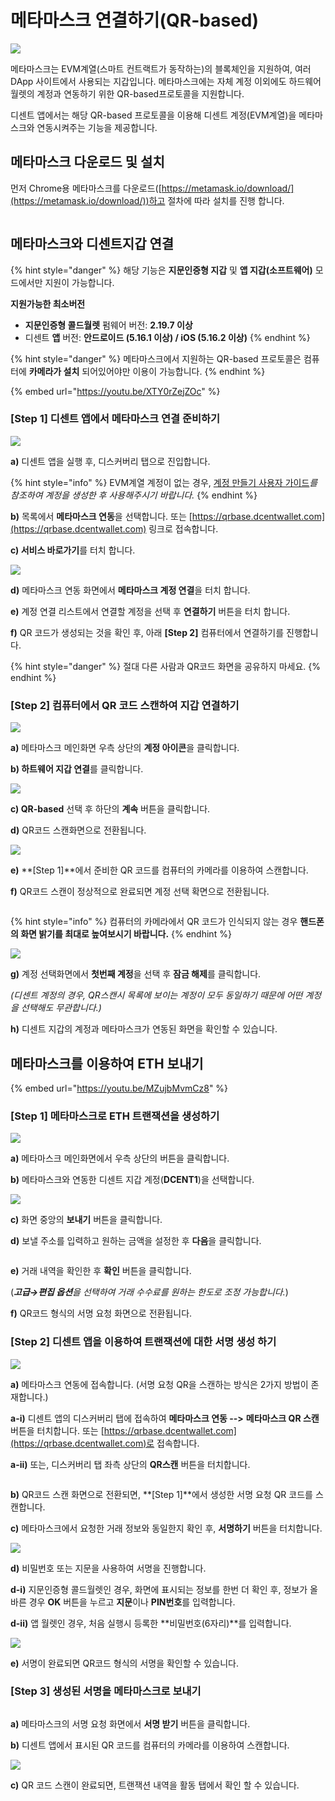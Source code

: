 # 메타마스크 연결하기(QR-based)



![](<../.gitbook/assets/image (242).png>)

메타마스크는 EVM계열(스마트 컨트랙트가 동작하는)의 블록체인을 지원하여, 여러 DApp 사이트에서 사용되는 지갑입니다. 메타마스크에는 자체 계정 이외에도 하드웨어 월렛의 계정과 연동하기 위한 QR-based프로토콜을 지원합니다.

디센트 앱에서는 해당 QR-based 프로토콜을 이용해 디센트 계정(EVM계열)을 메타마스크와 연동시켜주는 기능을 제공합니다.

## 메타마스크 다운로드 및 설치 <a href="#download-and-install-metamask" id="download-and-install-metamask"></a>

먼저 Chrome용 메타마스크를 다운로드([https://metamask.io/download/](https://metamask.io/download/))하고 절차에 따라 설치를 진행 합니다.

<img src="../.gitbook/assets/image (248).png" alt="" data-size="original">

## 메타마스크와 디센트지갑 연결 <a href="#how-to-connect-dcent-wallet-with-metamask" id="how-to-connect-dcent-wallet-with-metamask"></a>

{% hint style="danger" %}
해당 기능은 **지문인증형 지갑** 및 **앱 지갑(소프트웨어)** 모드에서만 지원이 가능합니다.&#x20;

**지원가능한 최소버전**

* **지문인증형 콜드월렛** 펌웨어 버전: **2.19.7 이상**
* 디센트 **앱** 버전: **안드로이드 (5.16.1 이상) / iOS (5.16.2 이상)**
{% endhint %}

{% hint style="danger" %}
메타마스크에서 지원하는 QR-based 프로토콜은 컴퓨터에 **카메라가 설치** 되어있어야만 이용이 가능합니다.
{% endhint %}

{% embed url="https://youtu.be/XTY0rZejZOc" %}

### \[Step 1] 디센트 앱에서 메타마스크 연결 준비하기 <a href="#step-1-preparing-to-connect-the-metamask-in-the-dcent-app" id="step-1-preparing-to-connect-the-metamask-in-the-dcent-app"></a>

![](<../.gitbook/assets/image (256).png>)

**a)** 디센트 앱을 실행 후, 디스커버리 탭으로 진입합니다.&#x20;

{% hint style="info" %}
EVM계열 계정이 없는 경우, [계정 만들기 사용자 가이드](https://userguide.dcentwallet.com/v/kr/mobile-app/create-account)_를 참조하여 계정을 생성한 후 사용해주시기 바랍니다._
{% endhint %}

**b)** 목록에서 **메타마스크 연동**을 선택합니다. 또는 [https://qrbase.dcentwallet.com](https://qrbase.dcentwallet.com) 링크로 접속합니다.

**c) 서비스 바로가기**를 터치 합니다.

![](<../.gitbook/assets/image (253).png>)



**d)** 메타마스크 연동 화면에서 **메타마스크 계정 연결**을 터치 합니다.

**e)** 계정 연결 리스트에서 연결할 계정을 선택 후 **연결하기** 버튼을 터치 합니다.

**f)** QR 코드가 생성되는 것을 확인 후, 아래 **\[Step 2]** 컴퓨터에서 연결하기를 진행합니다.

{% hint style="danger" %}
절대 다른 사람과 QR코드 화면을 공유하지 마세요.
{% endhint %}

### \[Step 2] 컴퓨터에서 QR 코드 스캔하여 지갑 연결하기 <a href="#step-2-connect-the-dcent-wallet-by-scanning-the-qr-code-on-your-computer" id="step-2-connect-the-dcent-wallet-by-scanning-the-qr-code-on-your-computer"></a>

![](<../.gitbook/assets/image (246).png>)

**a)** 메타마스크 메인화면 우측 상단의 **계정 아이콘**을 클릭합니다.

**b) 하트웨어 지갑 연결**를 클릭합니다.

![](<../.gitbook/assets/image (259).png>)

**c) QR-based** 선택 후 하단의 **계속** 버튼을 클릭합니다.

**d)** QR코드 스캔화면으로 전환됩니다.

![](<../.gitbook/assets/image (258).png>)

**e)** **\[Step 1]**에서 준비한 QR 코드를 컴퓨터의 카메라를 이용하여 스캔합니다.

**f)** QR코드 스캔이 정상적으로 완료되면 계정 선택 확면으로 전환됩니다.

<figure><img src="../.gitbook/assets/그림5.png" alt=""><figcaption></figcaption></figure>

{% hint style="info" %}
컴퓨터의 카메라에서 QR 코드가 인식되지 않는 경우 **핸드폰의 화면 밝기를 최대로 높여보시기 바랍니다.**&#x20;
{% endhint %}



![](<../.gitbook/assets/image (247).png>)

**g)** 계정 선택화면에서 **첫번째 계정**을 선택 후 **잠금 해제**를 클릭합니다.

_(디센트 계정의 경우, QR스캔시 목록에 보이는 계정이 모두 동일하기 때문에 어떤 계정을 선택해도 무관합니다.)_

**h)** 디센트 지갑의 계정과 메타마스크가 연동된 화면을 확인할 수 있습니다.

## 메타마스크를 이용하여 ETH 보내기 <a href="#example-send-eth-ropsten-test-net-using-metamask" id="example-send-eth-ropsten-test-net-using-metamask"></a>

{% embed url="https://youtu.be/MZujbMvmCz8" %}

### **\[Step 1] 메타마스크로 ETH 트랜잭션을 생성하기** <a href="#step-1-create-eth-transaction-with-metamask" id="step-1-create-eth-transaction-with-metamask"></a>

![](<../.gitbook/assets/image (254).png>)

**a)** 메타마스크 메인화면에서 우측 상단의 버튼을 클릭합니다.

**b)** 메타마스크와 연동한 디센트 지갑 계정(**DCENT1**)을 선택합니다.

![](<../.gitbook/assets/그림5 (3).png>)

**c)** 화면 중앙의 **보내기** 버튼을 클릭합니다.

**d)** 보낼 주소를 입력하고 원하는 금액을 설정한 후 **다음**을 클릭합니다.

<figure><img src="../.gitbook/assets/그림1.png" alt=""><figcaption></figcaption></figure>

**e)** 거래 내역을 확인한 후 **확인** 버튼을 클릭합니다.

(_**고급→편집 옵션**을 선택하여 거래 수수료를 원하는 한도로 조정 가능합니다._)

**f)** QR코드 형식의 서명 요청 화면으로 전환됩니다.

### \[Step 2] 디센트 앱을 이용하여 트랜잭션에 대한 서명 생성 하기 <a href="#step-2-create-a-signature-for-the-transaction-using-the-dcent-app" id="step-2-create-a-signature-for-the-transaction-using-the-dcent-app"></a>

![](<../.gitbook/assets/image (245).png>)

**a)** 메타마스크 연동에 접속합니다. (서명 요청 QR을 스캔하는 방식은 2가지 방법이 존재합니다.)

**a-i)** 디센트 앱의 디스커버리 탭에 접속하여 **메타마스크 연동 -->** **메타마스크 QR 스캔** 버튼을 터치합니다. 또는 [https://qrbase.dcentwallet.com](https://qrbase.dcentwallet.com)로 접속합니다.

**a-ii)** 또는, 디스커버리 탭 좌측 상단의 **QR스캔** 버튼을 터치합니다.

<figure><img src="../.gitbook/assets/그림2 (1).png" alt=""><figcaption></figcaption></figure>

**b)** QR코드 스캔 화면으로 전환되면, **\[Step 1]**에서 생성한 서명 요청 QR 코드를 스캔합니다.

**c)** 메타마스크에서 요청한 거래 정보와 동일한지 확인 후, **서명하기** 버튼을 터치합니다.

![](<../.gitbook/assets/image (257) (1).png>)

**d)** 비밀번호 또는 지문을 사용하여 서명을 진행합니다.

**d-i)** 지문인증형 콜드월렛인 경우, 화면에 표시되는 정보를 한번 더 확인 후, 정보가 올바른 경우 **OK** 버튼을 누르고 **지문**이나 **PIN번호**를 입력합니다.

**d-ii)** 앱 월렛인 경우, 처음 실행시 등록한 **비밀번호(6자리)**를 입력합니다.

![](../.gitbook/assets/그림3.png)

**e)** 서명이 완료되면 QR코드 형식의 서명을 확인할 수 있습니다.

### \[Step 3] 생성된 서명을 메타마스크로 보내기 <a href="#step-3-sending-signed-data-to-metamask" id="step-3-sending-signed-data-to-metamask"></a>

<figure><img src="../.gitbook/assets/그림4 (3).png" alt=""><figcaption></figcaption></figure>

**a)** 메타마스크의 서명 요청 화면에서 **서명 받기** 버튼을 클릭합니다.

**b)** 디센트 앱에서 표시된 QR 코드를 컴퓨터의 카메라를 이용하여 스캔합니다.

![](<../.gitbook/assets/그림8 (1).png>)

**c)** QR 코드 스캔이 완료되면, 트랜잭션 내역을 활동 탭에서 확인 할 수 있습니다.
